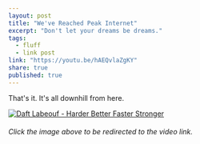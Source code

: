 ```yaml
---
layout: post
title: "We've Reached Peak Internet"
excerpt: "Don't let your dreams be dreams."
tags:
  - fluff
  - link post
link: "https://youtu.be/hAEQvlaZgKY"
share: true
published: true
---
```



That's it. It's all downhill from here.

[![Daft Labeouf - Harder Better Faster Stronger](http://img.youtube.com/vi/hAEQvlaZgKY/0.jpg)](http://www.youtube.com/watch?v=hAEQvlaZgKY)

###### Click the image above to be redirected to the video link.
